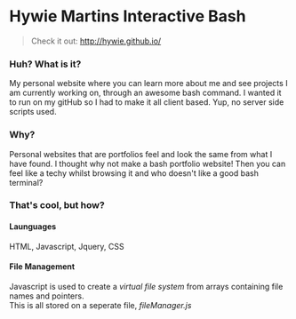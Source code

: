 # Hywie Martins Interactive Bash

>Check it out:
http://hywie.github.io/

### Huh? What is it?
My personal website where you can learn more about me and see projects I am currently working on, through an awesome bash command.
I wanted it to run on my gitHub so I had to make it all client based. Yup, no server side scripts used.

### Why?
Personal websites that are portfolios feel and look the same from what I have found. I thought why not make a bash portfolio website! Then you can feel like a techy whilst browsing it and who doesn't like a good bash terminal?

### That's cool, but how?
#### Launguages
HTML, Javascript, Jquery, CSS

#### File Management
Javascript is used to create a <i>virtual file system</i> from arrays containing file names and pointers.
<br>
This is all stored on a seperate file, <i>fileManager.js</i>